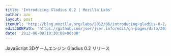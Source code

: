 ```yaml
---
title: 'Introducing Gladius 0.2 | Mozilla Labs'
author: azu
layout: post
itemUrl: 'http://blog.mozilla.org/labs/2012/06/introducing-gladius-0-2/'
editJSONPath: 'https://github.com/jser/jser.info/edit/gh-pages/data/2012/06/index.json'
date: '2012-06-08T10:30:00+00:00'
---
```

JavaScript 3Dゲームエンジン Gladius 0.2 リリース
